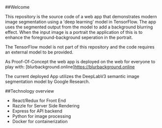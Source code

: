 ##Welcome

This repository is the source code of a web app that demonstrates modern image segmentation using a 'deep learning' model in TensorFlow. The app uses the segmented output from the model to add a background blurring effect. When the input image is a portrait the application of this is to enhance the foreground-background seperation in the portrait.

The TensorFlow model is not part of this repository and the code requires an external model to be provided. 

As Proof-Of-Concept the web app is deployed on the web for everyone to play with: [blurbackground.online]https://blurbackground.online

The current deployed App utilizes the DeepLabV3 semantic image segmentation model by Google Research.

##Technology overview

* React/Redux for Front End
* Razzle for Server Side Rendering
* Express for API backend
* Python for image processing
* Docker for containerization

